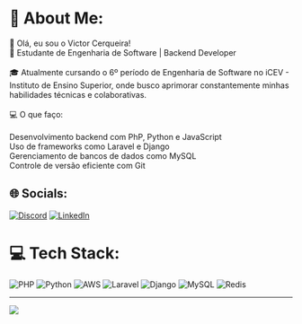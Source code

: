 # 💫 About Me:
👋 Olá, eu sou o Victor Cerqueira!<br>🚀 Estudante de Engenharia de Software | Backend Developer<br><br>🎓 Atualmente cursando o 6º período de Engenharia de Software no iCEV - Instituto de Ensino Superior, onde busco aprimorar constantemente minhas habilidades técnicas e colaborativas.<br><br>💻 O que faço:<br><br>Desenvolvimento backend com PhP, Python e JavaScript<br>Uso de frameworks como Laravel e Django<br>Gerenciamento de bancos de dados como MySQL<br>Controle de versão eficiente com Git


## 🌐 Socials:
[![Discord](https://img.shields.io/badge/Discord-%237289DA.svg?logo=discord&logoColor=white)](https://discord.gg/victorsz) [![LinkedIn](https://img.shields.io/badge/LinkedIn-%230077B5.svg?logo=linkedin&logoColor=white)](https://linkedin.com/in/https://www.linkedin.com/in/victor-cerqueira-178947138/) 

# 💻 Tech Stack:
![PHP](https://img.shields.io/badge/php-%23777BB4.svg?style=for-the-badge&logo=php&logoColor=white) ![Python](https://img.shields.io/badge/python-3670A0?style=for-the-badge&logo=python&logoColor=ffdd54) ![AWS](https://img.shields.io/badge/AWS-%23FF9900.svg?style=for-the-badge&logo=amazon-aws&logoColor=white) ![Laravel](https://img.shields.io/badge/laravel-%23FF2D20.svg?style=for-the-badge&logo=laravel&logoColor=white) ![Django](https://img.shields.io/badge/django-%23092E20.svg?style=for-the-badge&logo=django&logoColor=white) ![MySQL](https://img.shields.io/badge/mysql-4479A1.svg?style=for-the-badge&logo=mysql&logoColor=white) ![Redis](https://img.shields.io/badge/redis-%23DD0031.svg?style=for-the-badge&logo=redis&logoColor=white)

---
[![](https://visitcount.itsvg.in/api?id=cerqueirav77&icon=0&color=1)](https://visitcount.itsvg.in)

